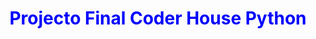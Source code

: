 <!DOCTYPE html>
<html lang="en">
<head>
    <title>My Blog</title>
    <style>
        .title{
            color: blue;
        }
    </style>
</head>
<body>
    <header>
        <h1 class="title">Projecto Final Coder House Python</h1>
    </header>
</body>
</html>
